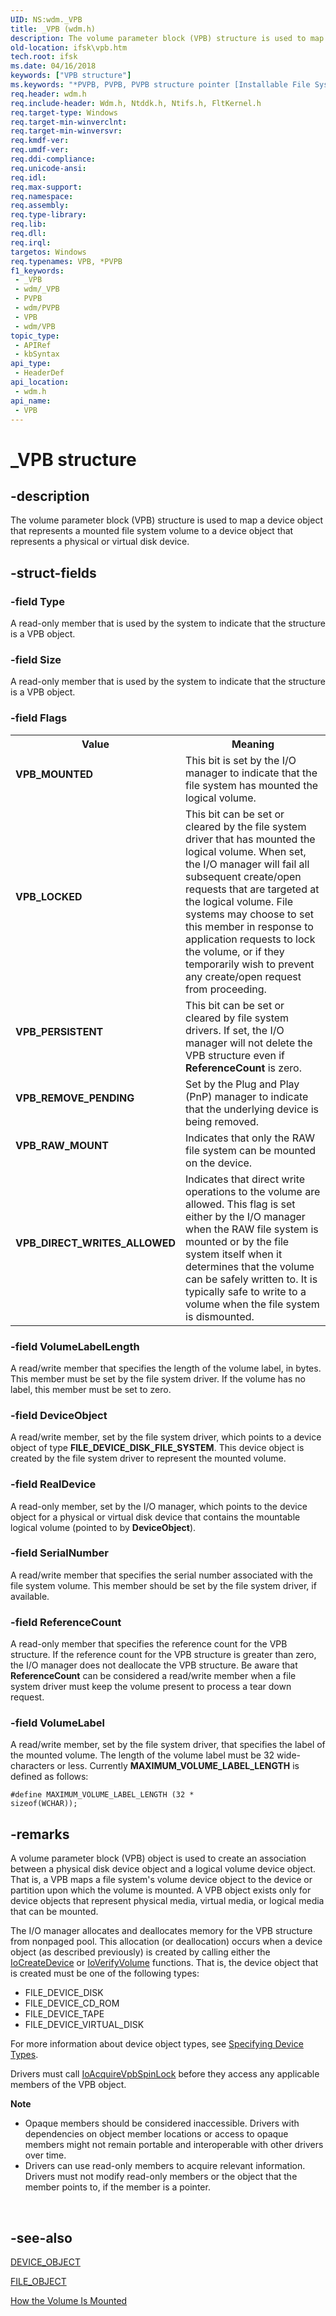 ```yaml
---
UID: NS:wdm._VPB
title: _VPB (wdm.h)
description: The volume parameter block (VPB) structure is used to map a device object that represents a mounted file system volume to a device object that represents a physical or virtual disk device.
old-location: ifsk\vpb.htm
tech.root: ifsk
ms.date: 04/16/2018
keywords: ["VPB structure"]
ms.keywords: "*PVPB, PVPB, PVPB structure pointer [Installable File System Drivers], VPB, VPB structure [Installable File System Drivers], VPB_DIRECT_WRITES_ALLOWED, VPB_LOCKED, VPB_MOUNTED, VPB_PERSISTENT, VPB_RAW_MOUNT, VPB_REMOVE_PENDING, _VPB, ifsk.vpb, wdm/PVPB, wdm/VPB"
req.header: wdm.h
req.include-header: Wdm.h, Ntddk.h, Ntifs.h, FltKernel.h
req.target-type: Windows
req.target-min-winverclnt: 
req.target-min-winversvr: 
req.kmdf-ver: 
req.umdf-ver: 
req.ddi-compliance: 
req.unicode-ansi: 
req.idl: 
req.max-support: 
req.namespace: 
req.assembly: 
req.type-library: 
req.lib: 
req.dll: 
req.irql: 
targetos: Windows
req.typenames: VPB, *PVPB
f1_keywords:
 - _VPB
 - wdm/_VPB
 - PVPB
 - wdm/PVPB
 - VPB
 - wdm/VPB
topic_type:
 - APIRef
 - kbSyntax
api_type:
 - HeaderDef
api_location:
 - wdm.h
api_name:
 - VPB
---
```


# _VPB structure


## -description

The volume parameter block (VPB) structure is used to map a device object that represents a mounted file system volume to a device object that represents a physical or virtual disk device.

## -struct-fields

### -field Type

A read-only member that is used by the system to indicate that the structure is a VPB object.

### -field Size

A read-only member that is used by the system to indicate that the structure is a VPB object.

### -field Flags

<table>
<tr>
<th>Value</th>
<th>Meaning</th>
</tr>
<tr>
<td width="40%"><a id="VPB_MOUNTED"></a><a id="vpb_mounted"></a><dl>
<dt><b>VPB_MOUNTED</b></dt>
</dl>
</td>
<td width="60%">
This bit is set by the I/O manager to indicate that the file system has mounted the logical volume.

</td>
</tr>
<tr>
<td width="40%"><a id="VPB_LOCKED"></a><a id="vpb_locked"></a><dl>
<dt><b>VPB_LOCKED</b></dt>
</dl>
</td>
<td width="60%">
This bit can be set or cleared by the file system driver that has mounted the logical volume. When set, the I/O manager will fail all subsequent create/open requests that are targeted at the logical volume. File systems may choose to set this member in response to application requests to lock the volume, or if they temporarily wish to prevent any create/open request from proceeding.

</td>
</tr>
<tr>
<td width="40%"><a id="VPB_PERSISTENT"></a><a id="vpb_persistent"></a><dl>
<dt><b>VPB_PERSISTENT</b></dt>
</dl>
</td>
<td width="60%">
This bit can be set or cleared by file system drivers. If set, the I/O manager will not delete the VPB structure even if <b>ReferenceCount</b> is zero.

</td>
</tr>
<tr>
<td width="40%"><a id="VPB_REMOVE_PENDING"></a><a id="vpb_remove_pending"></a><dl>
<dt><b>VPB_REMOVE_PENDING</b></dt>
</dl>
</td>
<td width="60%">
Set by the Plug and Play (PnP) manager to indicate that the underlying device is being removed.

</td>
</tr>
<tr>
<td width="40%"><a id="VPB_RAW_MOUNT"></a><a id="vpb_raw_mount"></a><dl>
<dt><b>VPB_RAW_MOUNT</b></dt>
</dl>
</td>
<td width="60%">
Indicates that only the RAW file system can be mounted on the device.

</td>
</tr>
<tr>
<td width="40%"><a id="VPB_DIRECT_WRITES_ALLOWED"></a><a id="vpb_direct_writes_allowed"></a><dl>
<dt><b>VPB_DIRECT_WRITES_ALLOWED</b></dt>
</dl>
</td>
<td width="60%">
Indicates that direct write operations to the volume are allowed.  This flag is set either by the I/O manager when the RAW file system is mounted or by the file system itself when it determines that the volume can be safely written to. It is typically safe to write to a volume when the file system is dismounted.

</td>
</tr>
</table>

### -field VolumeLabelLength

A read/write member that specifies the length of the volume label, in bytes. This member must be set by the file system driver. If the volume has no label, this member must be set to zero.

### -field DeviceObject

A read/write member, set by the file system driver, which points to a device object of type <b>FILE_DEVICE_DISK_FILE_SYSTEM</b>. This device object is created by the file system driver to represent the mounted volume.

### -field RealDevice

A read-only member, set by the I/O manager, which points to the device object for a physical or virtual disk device that contains the mountable logical volume (pointed to by <b>DeviceObject</b>).

### -field SerialNumber

A read/write member that specifies the serial number associated with the file system volume.  This member should be set by the file system driver, if available.

### -field ReferenceCount

A read-only member that specifies the reference count for the VPB structure. If the reference count for the VPB structure is greater than zero, the I/O manager does not deallocate the VPB structure. Be aware that <b>ReferenceCount</b> can be considered a read/write member when a file system driver must keep the volume present to process a tear down request.

### -field VolumeLabel

A read/write member, set by the file system driver, that specifies the label of the mounted volume.  The length of the volume label must be 32 wide-characters or less. Currently <b>MAXIMUM_VOLUME_LABEL_LENGTH</b> is defined as follows:

<code>#define MAXIMUM_VOLUME_LABEL_LENGTH  (32 * sizeof(WCHAR));</code>

## -remarks

A volume parameter block (VPB) object is used to create an association between a physical disk device object and a logical volume device object. That is, a VPB maps a file system's volume device object to the device or partition upon which the volume is mounted. A VPB object exists only for device objects that represent physical media, virtual media, or logical media that can be mounted.

The I/O manager allocates and deallocates memory for the VPB structure from nonpaged pool. This allocation (or deallocation) occurs when a device object (as described previously) is created by calling either the <a href="/windows-hardware/drivers/ddi/wdm/nf-wdm-iocreatedevice">IoCreateDevice</a> or <a href="/windows-hardware/drivers/ddi/ntifs/nf-ntifs-ioverifyvolume">IoVerifyVolume</a> functions. That is, the device object that is created must be one of the following types:<ul>
<li>FILE_DEVICE_DISK</li>
<li>FILE_DEVICE_CD_ROM</li>
<li>FILE_DEVICE_TAPE</li>
<li>FILE_DEVICE_VIRTUAL_DISK</li>
</ul>


For more information about device object types, see <a href="/windows-hardware/drivers/kernel/specifying-device-types">Specifying Device Types</a>.

Drivers must call <a href="/windows-hardware/drivers/ddi/ntifs/nf-ntifs-ioacquirevpbspinlock">IoAcquireVpbSpinLock</a> before they access any applicable members of the VPB object.

<div class="alert"><b>Note</b>  <ul>
<li>Opaque members should be considered inaccessible. Drivers with dependencies on object member locations or access to opaque members might not remain portable and interoperable with other drivers over time.</li>
<li>Drivers can use read-only members to acquire relevant information. Drivers must not modify read-only members or the object that the member points to, if the member is a pointer.</li>
</ul>
</div>
<div> </div>

## -see-also

<a href="/windows-hardware/drivers/ddi/wdm/ns-wdm-_device_object">DEVICE_OBJECT</a>



<a href="/windows-hardware/drivers/ddi/wdm/ns-wdm-_file_object">FILE_OBJECT</a>



<a href="/windows-hardware/drivers/ifs/how-the-volume-is-mounted">How the Volume Is Mounted</a>
